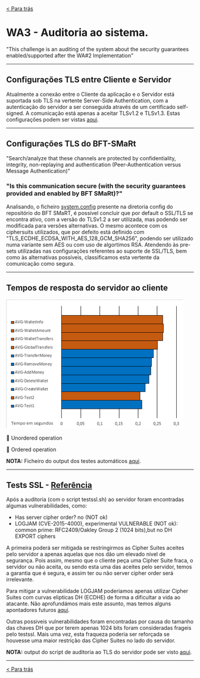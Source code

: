 [< Para trás](../../../README.md)

# WA3 - Auditoria ao sistema.
"This challenge is an auditing of the system about the security guarantees enabled/supported after the WA#2 Implementation"

---
## Configurações TLS entre Cliente e Servidor
Atualmente a conexão entre o Cliente da aplicação e o Servidor está suportada sob TLS na vertente Server-Side Authentication, com a autenticação do servidor a ser conseguida através de um certificado self-signed. A comunicação está apenas a aceitar TLSv1.2 e TLSv1.3. Estas configurações podem ser vistas [aqui](../../src/main/resources/application.properties).

---
## Configurações TLS do BFT-SMaRt
"Search/analyze that these channels are protected by confidentiality, integrity, non-replaying and authentication (Peer-Authentication versus Message Authentication)"

### "Is this communication secure (with the security guarantees provided and enabled by BFT SMaRt)?"
Analisando, o ficheiro [system.config](../../config/system.config) presente na diretoria config do repositório do BFT SMaRT, é possível concluir que por default o SSL/TLS se encontra ativo, com a versão do TLSv1.2 a ser utilizada, mas podendo ser modificada para versões alternativas. O mesmo acontece com os ciphersuits utilizados, que por defeito está definido com "TLS_ECDHE_ECDSA_WITH_AES_128_GCM_SHA256", podendo ser utilizado numa variante sem AES ou com uso de algortimos RSA.
Atendendo às pre-sets utilizadas nas configurações referentes ao suporte de SSL/TLS, bem como às alternativas possíveis, classificamos esta vertente da comunicação como segura.

---
## Tempos de resposta do servidor ao cliente

![Grafico da média de tempos por operação](../Images/WA3_GraficoTempos.png)

🔶 Unordered operation

🔷 Ordered operation


**NOTA:** Ficheiro do output dos testes automáticos [aqui](Test_4GOOD_Servers_NOFAILS.txt).

---
## Tests SSL - [Referência](https://testssl.sh/)

Após a auditoria (com o script testssl.sh) ao servidor foram encontradas algumas vulnerabilidades, como:

* Has server cipher order?  no (NOT ok)
* LOGJAM (CVE-2015-4000), experimental VULNERABLE (NOT ok): common prime: RFC2409/Oakley Group 2 (1024 bits),but no DH EXPORT ciphers

A primeira poderá ser mitigada se restringirmos as Cipher Suites aceites pelo servidor a apenas aquelas que nos dão um elevado nivel de segurança. Pois assim, mesmo que o cliente peça uma Cipher Suite fraca, o servidor ou não aceita, ou sendo esta uma das aceites pelo servidor, temos a garantia que é segura, e assim ter ou não server cipher order será irrelevante.

Para mitigar a vulnerabilidade LOGJAM poderiamos apenas utilizar Cipher Suites com curvas elipticas DH (ECDHE) de forma a dificultar a vida ao atacante.
Não aprofundámos mais este assunto, mas temos alguns apontadores futuros [aqui](https://weakdh.org/imperfect-forward-secrecy.pdf).

Outras possiveis vulnerabilidades foram encontradas por causa do tamanho das chaves DH que por terem apenas 1024 bits foram consideradas frageis pelo testssl. Mais uma vez, esta fraqueza poderia ser reforçada se houvesse uma maior restrição das Cipher Suites no lado do servidor. 

**NOTA:** output do script de auditoria ao TLS do servidor pode ser visto [aqui](testsssl.txt).

---
[< Para trás](../../../README.md)
